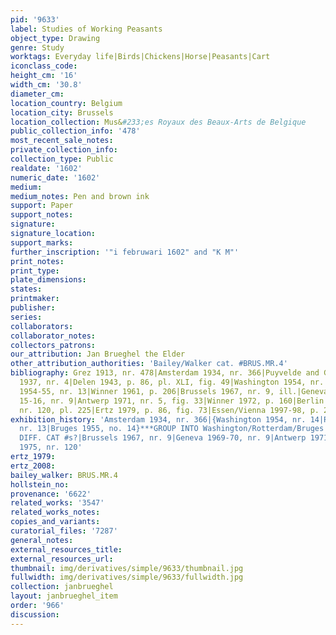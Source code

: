 ```yaml
---
pid: '9633'
label: Studies of Working Peasants
object_type: Drawing
genre: Study
worktags: Everyday life|Birds|Chickens|Horse|Peasants|Cart
iconclass_code:
height_cm: '16'
width_cm: '30.8'
diameter_cm:
location_country: Belgium
location_city: Brussels
location_collection: Mus&#233;es Royaux des Beaux-Arts de Belgique
public_collection_info: '478'
most_recent_sale_notes:
private_collection_info:
collection_type: Public
realdate: '1602'
numeric_date: '1602'
medium:
medium_notes: Pen and brown ink
support: Paper
support_notes:
signature:
signature_location:
support_marks:
further_inscription: '"i februwari 1602" and "K M"'
print_notes:
print_type:
plate_dimensions:
states:
printmaker:
publisher:
series:
collaborators:
collaborator_notes:
collectors_patrons:
our_attribution: Jan Brueghel the Elder
other_attribution_authorities: 'Bailey/Walker cat. #BRUS.MR.4'
bibliography: Grez 1913, nr. 478|Amsterdam 1934, nr. 366|Puyvelde and Goldschmidt
  1937, nr. 4|Delen 1943, p. 86, pl. XLI, fig. 49|Washington 1954, nr. 14|Rotterdam
  1954-55, nr. 13|Winner 1961, p. 206|Brussels 1967, nr. 9, ill.|Geneva 1969-70, p.
  15-16, nr. 9|Antwerp 1971, nr. 5, fig. 33|Winner 1972, p. 160|Berlin 1975, p. 100,
  nr. 120, pl. 225|Ertz 1979, p. 86, fig. 73|Essen/Vienna 1997-98, p. 206, fig. 3
exhibition_history: 'Amsterdam 1934, nr. 366|{Washington 1954, nr. 14|Rotterdam 1954-55,
  nr. 13|Bruges 1955, no. 14}***GROUP INTO Washington/Rotterdam/Bruges 1954-56 BUT
  DIFF. CAT #s?|Brussels 1967, nr. 9|Geneva 1969-70, nr. 9|Antwerp 1971, nr. 5|Berlin
  1975, nr. 120'
ertz_1979:
ertz_2008:
bailey_walker: BRUS.MR.4
hollstein_no:
provenance: '6622'
related_works: '3547'
related_works_notes:
copies_and_variants:
curatorial_files: '7287'
general_notes:
external_resources_title:
external_resources_url:
thumbnail: img/derivatives/simple/9633/thumbnail.jpg
fullwidth: img/derivatives/simple/9633/fullwidth.jpg
collection: janbrueghel
layout: janbrueghel_item
order: '966'
discussion:
---
```

